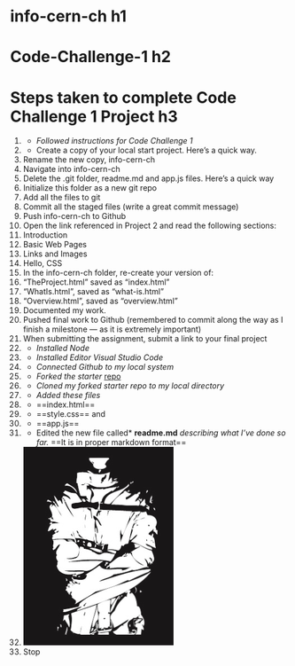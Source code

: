 # info-cern-ch h1
# Code-Challenge-1 h2
# Steps taken to complete Code Challenge 1 Project h3
1. * *Followed* *instructions* *for* *Code* *Challenge* *1*
2. * Create a copy of your local start project. Here’s a quick way.
3. Rename the new copy, info-cern-ch
4. Navigate into info-cern-ch
5. Delete the .git folder, readme.md and app.js files. Here’s a quick way
6. Initialize this folder as a new git repo
7. Add all the files to git
8. Commit all the staged files (write a great commit message)
9. Push info-cern-ch to Github
10. Open the link referenced in Project 2 and read the following sections:
11. Introduction
12. Basic Web Pages
13. Links and Images
14. Hello, CSS
15. In the info-cern-ch folder, re-create your version of:
16. “TheProject.html” saved as “index.html”
17. “WhatIs.html”, saved as “what-is.html”
18. “Overview.html”, saved as “overview.html”
19. Documented my work.
20. Pushed final work to Github (remembered to commit along the way as I finish a milestone — as it is extremely important)
21. When submitting the assignment, submit a link to your final project
3. * *Installed Node*
4. * *Installed Editor Visual Studio Code*
5. * *Connected Github to my local system*
6. * *Forked the starter* [repo](https://github.com/msimbo/starter)
7. * *Cloned my forked starter repo to my local directory*
8. * *Added these files*
9. * ==index.html==
10. * ==style.css== and
11. * ==app.js==
12. * Edited the new file called* **readme.md** *describing what I’ve done so far.* ==It is in proper markdown format==
13. ![SAlmonte](https://github.com/SauelAlmonte/starter/blob/main/AMPLJacket.jpg)
14. Stop
